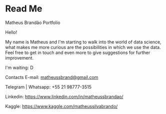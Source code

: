 # Read Me
Matheus Brandão Portfolio


Hello!

My name is Matheus and I'm starting to walk into the world of data science, what makes me more curious are the possibilities in which we use the data. Feel free to get in touch and even more to give suggestions for further improvement.

I'm waiting: D


Contacts 
E-mail: matheussbrand@gmail.com

Telegram | Whatsapp: +55 21 98777-3515

Linkedin: https://www.linkedin.com/in/matheussbrandao/

Kaggle: https://www.kaggle.com/matheussilvabrando/
